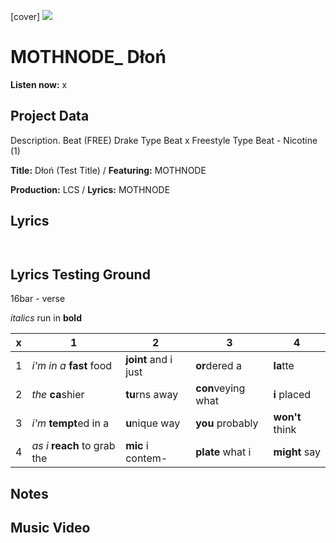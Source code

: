 [cover] ![](57175019_319474918741616_8502199518755923887_n.jpg)

# MOTHNODE_ Dłoń

**Listen now:** x

## Project Data

Description.
Beat (FREE) Drake Type Beat x Freestyle Type Beat - Nicotine (1)

**Title:** Dłoń (Test Title) / **Featuring:** MOTHNODE

**Production:** LCS / **Lyrics:** MOTHNODE

## Lyrics

```


```

## Lyrics Testing Ground

16bar - verse

*italics* run in
**bold**

| x | 1 | 2 | 3 | 4 |
|---|---|---|---|---|
| 1 | *i'm in a* **fast** food | **joint** and i just  | **or**dered a  | **la**tte  |
| 2 | *the* **ca**shier | **tu**rns away  |  **con**veying what |  **i** placed |
| 3 | *i'm* **tempt**ed in a | **u**nique way  |  **you** probably |  **won't** think |
| 4 | *as i* **reach** to grab the |  **mic** i contem-  | **plate** what i | **might** say |

## Notes

## Music Video
